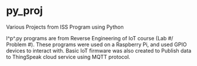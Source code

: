 # py_proj
Various Projects from ISS Program using Python

l^p^.py programs are from Reverse Engineering of IoT course (Lab #/ Problem #).
These programs were used on a Raspberry Pi, and used GPIO devices to interact with.
Basic IoT firmware was also created to Publish data to ThingSpeak cloud service using MQTT protocol.
